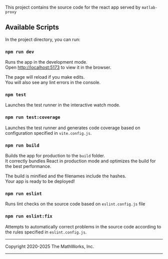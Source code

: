 This project contains the source code for the react app served by `matlab-proxy`

## Available Scripts

In the project directory, you can run:

### `npm run dev`

Runs the app in the development mode.<br />
Open [http://localhost:5173](http://localhost:5173) to view it in the browser.

The page will reload if you make edits.<br />
You will also see any lint errors in the console.

### `npm test`

Launches the test runner in the interactive watch mode.<br />

### `npm run test:coverage`

Launches the test runner and generates code coverage based on configuration specified in `vite.config.js`.

### `npm run build`

Builds the app for production to the `build` folder.<br />
It correctly bundles React in production mode and optimizes the build for the best performance.

The build is minified and the filenames include the hashes.<br />
Your app is ready to be deployed!

### `npm run eslint`

Runs lint checks on the source code based on `eslint.config.js` file

### `npm run eslint:fix`

Attempts to automatically correct problems in the source code according to the rules specified in `eslint.config.js`.

---

Copyright 2020-2025 The MathWorks, Inc.

---
